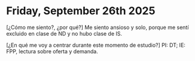 # Friday, September 26th 2025

\[¿Cómo me siento?, ¿por qué?] Me siento ansioso y solo, porque me sentí excluido en clase de ND y no hubo clase de IS.

\[¿En qué me voy a centrar durante este momento de estudio?] PI: DT; IE: FPP, lectura sobre oferta y demanda.


